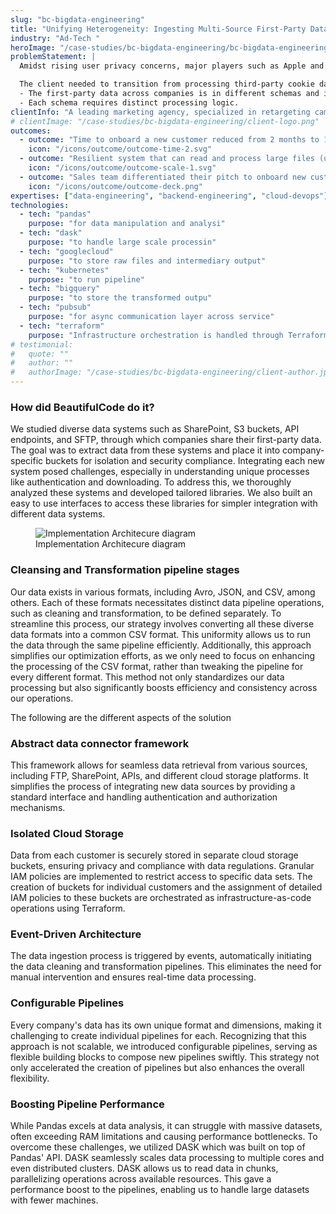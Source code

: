 ```yaml
---
slug: "bc-bigdata-engineering"
title: "Unifying Heterogeneity: Ingesting Multi-Source First-Party Data for Cookieless Retargeting"
industry: "Ad-Tech "
heroImage: "/case-studies/bc-bigdata-engineering/bc-bigdata-engineering.svg"
problemStatement: |
  Amidst rising user privacy concerns, major players such as Apple and Google have initiated restrictions on third-party browser cookies. Third-party cookies compromise user privacy by enabling cross-site tracking without explicit consent. The inevitable deprecation of third-party cookies emphasise the importance of relying on first-party data, which is privacy compliant.

  The client needed to transition from processing third-party cookie data to utilizing first-party data for retargeting advertising campaigns. In addressing this shift, they encountered two challenges:
  - The first-party data across companies is in different schemas and is also stored in various systems (e.g., SharePoint, S3 buckets)
  - Each schema requires distinct processing logic.
clientInfo: "A leading marketing agency, specialized in retargeting campaigns."
# clientImage: "/case-studies/bc-bigdata-engineering/client-logo.png"
outcomes:
  - outcome: "Time to onboard a new customer reduced from 2 months to 1 week."
    icon: "/icons/outcome/outcome-time-2.svg"
  - outcome: "Resilient system that can read and process large files (upto 100GB)."
    icon: "/icons/outcome/outcome-scale-1.svg"
  - outcome: "Sales team differentiated their pitch to onboard new customers citing the pilot success stories."
    icon: "/icons/outcome/outcome-deck.png"
expertises: ["data-engineering", "backend-engineering", "cloud-devops"]
technologies:
  - tech: "pandas"
    purpose: "for data manipulation and analysi"
  - tech: "dask"
    purpose: "to handle large scale processin"
  - tech: "googlecloud"
    purpose: "to store raw files and intermediary output"
  - tech: "kubernetes"
    purpose: "to run pipeline"
  - tech: "bigquery"
    purpose: "to store the transformed outpu"
  - tech: "pubsub"
    purpose: "for async communication layer across service"
  - tech: "terraform"
    purpose: "Infrastructure orchestration is handled through Terraform"
# testimonial:
#   quote: ""
#   author: ""
#   authorImage: "/case-studies/bc-bigdata-engineering/client-author.jpg"
---
```


### How did BeautifulCode do it?

We studied diverse data systems such as SharePoint, S3 buckets, API endpoints, and SFTP, through which companies share their first-party data. The goal was to extract data from these systems and place it into company-specific buckets for isolation and security compliance. Integrating each new system posed challenges, especially in understanding unique processes like authentication and downloading. To address this, we thoroughly analyzed these systems and developed tailored libraries. We also built an easy to use interfaces to access these libraries for simpler integration with different data systems.


<figure>
  <img src="/case-studies/bc-bigdata-engineering/implementation_architecture_diagram.png" alt="Implementation Architecure diagram" />
  <figcaption>
    Implementation Architecure diagram
  </figcaption>
</figure>

### Cleansing and Transformation pipeline stages

Our data exists in various formats, including Avro, JSON, and CSV, among others. Each of these formats necessitates distinct data pipeline operations, such as cleaning and transformation, to be defined separately. To streamline this process, our strategy involves converting all these diverse data formats into a common CSV format. This uniformity allows us to run the data through the same pipeline efficiently. Additionally, this approach simplifies our optimization efforts, as we only need to focus on enhancing the processing of the CSV format, rather than tweaking the pipeline for every different format. This method not only standardizes our data processing but also significantly boosts efficiency and consistency across our operations.

The following are the different aspects of the solution

### Abstract data connector framework

This framework allows for seamless data retrieval from various sources, including FTP, SharePoint, APIs, and different cloud storage platforms. It simplifies the process of integrating new data sources by providing a standard interface and handling authentication and authorization mechanisms.

### Isolated Cloud Storage

Data from each customer is securely stored in separate cloud storage buckets, ensuring privacy and compliance with data regulations. Granular IAM policies are implemented to restrict access to specific data sets. The creation of buckets for individual customers and the assignment of detailed IAM policies to these buckets are orchestrated as infrastructure-as-code operations using Terraform.

### Event-Driven Architecture

The data ingestion process is triggered by events, automatically initiating the data cleaning and transformation pipelines. This eliminates the need for manual intervention and ensures real-time data processing.

### Configurable Pipelines

Every company's data has its own unique format and dimensions, making it challenging to create individual pipelines for each. Recognizing that this approach is not scalable, we introduced configurable pipelines, serving as flexible building blocks to compose new pipelines swiftly. This strategy not only accelerated the creation of pipelines but also enhances the overall flexibility.

### Boosting Pipeline Performance

While Pandas excels at data analysis, it can struggle with massive datasets, often exceeding RAM limitations and causing performance bottlenecks. To overcome these challenges, we utilized DASK which was built on top of Pandas' API. DASK seamlessly scales data processing to multiple cores and even distributed clusters. DASK allows us to read data in chunks, parallelizing operations across available resources. This gave a performance boost to the pipelines, enabling us to handle large datasets with fewer machines.


